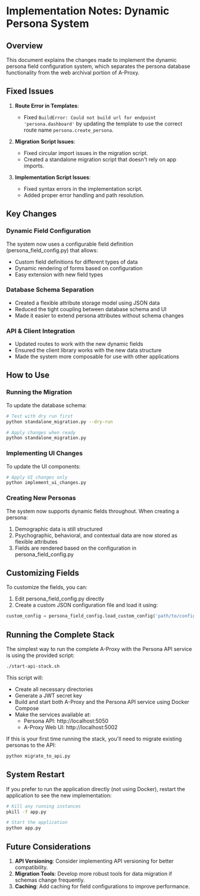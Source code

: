 # Implementation Notes: Dynamic Persona System

## Overview

This document explains the changes made to implement the dynamic persona field configuration system, which separates the persona database functionality from the web archival portion of A-Proxy.

## Fixed Issues

1. **Route Error in Templates**: 
   - Fixed `BuildError: Could not build url for endpoint 'persona.dashboard'` by updating the template to use the correct route name `persona.create_persona`.

2. **Migration Script Issues**:
   - Fixed circular import issues in the migration script.
   - Created a standalone migration script that doesn't rely on app imports.

3. **Implementation Script Issues**:
   - Fixed syntax errors in the implementation script.
   - Added proper error handling and path resolution.

## Key Changes

### Dynamic Field Configuration

The system now uses a configurable field definition (persona_field_config.py) that allows:
- Custom field definitions for different types of data
- Dynamic rendering of forms based on configuration
- Easy extension with new field types

### Database Schema Separation

- Created a flexible attribute storage model using JSON data
- Reduced the tight coupling between database schema and UI
- Made it easier to extend persona attributes without schema changes

### API & Client Integration

- Updated routes to work with the new dynamic fields
- Ensured the client library works with the new data structure
- Made the system more composable for use with other applications

## How to Use

### Running the Migration

To update the database schema:

```bash
# Test with dry run first
python standalone_migration.py --dry-run

# Apply changes when ready
python standalone_migration.py
```

### Implementing UI Changes

To update the UI components:

```bash
# Apply UI changes only
python implement_ui_changes.py
```

### Creating New Personas

The system now supports dynamic fields throughout. When creating a persona:

1. Demographic data is still structured
2. Psychographic, behavioral, and contextual data are now stored as flexible attributes
3. Fields are rendered based on the configuration in persona_field_config.py

## Customizing Fields

To customize the fields, you can:

1. Edit persona_field_config.py directly
2. Create a custom JSON configuration file and load it using:

```python
custom_config = persona_field_config.load_custom_config('path/to/config.json')
```

## Running the Complete Stack

The simplest way to run the complete A-Proxy with the Persona API service is using the provided script:

```bash
./start-api-stack.sh
```

This script will:
- Create all necessary directories
- Generate a JWT secret key
- Build and start both A-Proxy and the Persona API service using Docker Compose
- Make the services available at:
  - Persona API: http://localhost:5050
  - A-Proxy Web UI: http://localhost:5002

If this is your first time running the stack, you'll need to migrate existing personas to the API:

```bash
python migrate_to_api.py
```

## System Restart

If you prefer to run the application directly (not using Docker), restart the application to see the new implementation:

```bash
# Kill any running instances
pkill -f app.py

# Start the application
python app.py
```

## Future Considerations

1. **API Versioning**: Consider implementing API versioning for better compatibility.
2. **Migration Tools**: Develop more robust tools for data migration if schemas change frequently.
3. **Caching**: Add caching for field configurations to improve performance.
